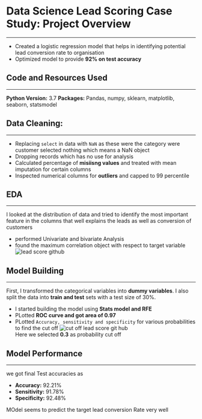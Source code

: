 # Data Science Lead Scoring Case Study: Project Overview
---
* Created a logistic regression model that helps in identifying potential lead conversion rate to organisation 
* Optimized model to provide **92% on test accuracy**

## Code and Resources Used
---
**Python Version:** 3.7
**Packages:** Pandas, numpy, sklearn, matplotlib, seaborn, statsmodel

## Data Cleaning:
---
* Replacing `select` in data with `NaN` as these were the category were customer selected nothing which means a NaN object
* Dropping records which has no use for analysis
* Calculated percentage of **misiisng values** and treated with mean imputation for certain columns
* Inspected numerical columns for **outliers** and capped to 99 percentile

## EDA
---
I looked at the distribution of data and tried to identify the most important feature in the columns that well explains the leads as well as conversion of customers
* performed Univariate and bivariate Analysis 
* found the maximum correlation object with respect to target variable
![lead score github](https://user-images.githubusercontent.com/69252134/130774568-e5be5ba2-c48c-4cd8-9ffc-985fd7bc8b5e.png)

## Model Building
---
First, I transformed the categorical variables into **dummy variables**. I also split the data into **train and test** sets with a test size of 30%.

* I started building the model using **Stats model and RFE**
* PLotted **ROC curve and got area of 0.97**
* PLotted `Accuracy, sensitivity and specificity` for various probabilities to find the cut off
![cut off lead score git hub](https://user-images.githubusercontent.com/69252134/130775695-1460e8a9-9d70-4f0f-a759-ffff21149492.png)
<br>Here we selected **0.3** as probability cut off

## Model Performance 
---
we got final Test accuracies as

* **Accuracy:** 92.21%
* **Sensitivity:** 91.78%
* **Specificity:** 92.48%

MOdel seems to predict the target lead conversion Rate very well
